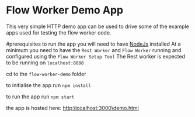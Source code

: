 # Flow Worker Demo App
This very simple HTTP demo app can be used to drive some of the example apps used for testing the flow worker code.

#prerequisites
to run the app you will need to have [NodeJs](https://nodejs.org/en/) installed
At a minimum you need to have the `Rest Worker` and `Flow Worker` running and configured using the `Flow Worker Setup Tool`
The Rest worker is expected to be running on `localhost:8888`

cd to the `flow-worker-demo` folder

to initialise the app run `npm install`

to run the app run `npm start`

the app is hosted here:
[http:\\localhost:3000\demo.html]()

